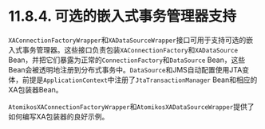 # 11.8.4. 可选的嵌入式事务管理器支持

`XAConnectionFactoryWrapper`和`XADataSourceWrapper`接口可用于支持可选的嵌入式事务管理器。这些接口负责包装`XAConnectionFactory`和`XADataSource` Bean，并把它们暴露为正常的`ConnectionFactory`和`DataSource` Bean，这些Bean会被透明地注册到分布式事务中。`DataSource`和JMS自动配置使用JTA变体，前提是`ApplicationContext`中注册了`JtaTransactionManager` Bean和相应的XA包装器Bean。

`AtomikosXAConnectionFactoryWrapper`和`AtomikosXADataSourceWrapper`提供了如何编写XA包装器的良好示例。
